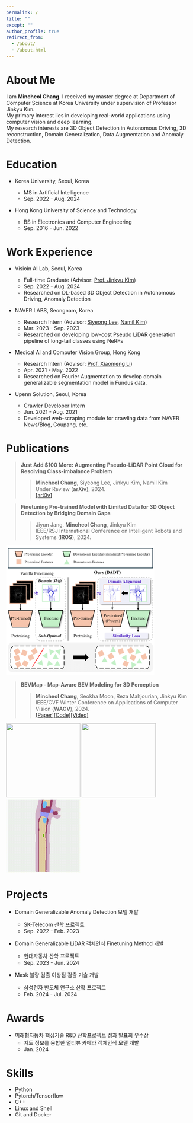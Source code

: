 ```yaml
---
permalink: /
title: ""
except: ""
author_profile: true
redirect_from: 
  - /about/
  - /about.html
---
```

About Me
======
I am **Mincheol Chang**. I received my master degree at Department of Computer Science at Korea University under supervision of Professor Jinkyu Kim. <br> 
My primary interest lies in developing real-world applications using computer vision and deep learning.<br>
My research interests are 3D Object Detection in Autonomous Driving, 3D reconstruction, Domain Generalization, Data Augmentation and Anomaly Detection.

Education
====
* Korea University, Seoul, Korea 
  * MS in Artificial Intelligence 
  * Sep. 2022 - Aug. 2024

* Hong Kong University of Science and Technology
  * BS in Electronics and Computer Engineering
  * Sep. 2016 - Jun. 2022

Work Experience
======

* Visioin AI Lab, Seoul, Korea 
  * Full-time Graduate (Advisor: <a href="https://visionai.korea.ac.kr/">Prof. Jinkyu Kim</a>)
  * Sep. 2022 - Aug. 2024  
  * Researched on DL-based 3D Object Detection in Autonomous Driving, Anomaly Detection 

* NAVER LABS, Seongnam, Korea 
  * Research Intern (Advisor: <a href="https://scholar.google.com/citations?user=iGSaIU0AAAAJ&hl=en&oi=sra">Siyeong Lee</a>, <a href="https://scholar.google.com/citations?user=IYyLBQYAAAAJ&hl=en&oi=sra">Namil Kim</a>)
  * Mar. 2023 - Sep. 2023  
  * Researched on developing low-cost Pseudo LiDAR generation pipeline of long-tail classes using NeRFs

* Medical AI and Computer Vision Group, Hong Kong 
  * Research Intern (Advisor: <a href="https://xmengli.github.io/">Prof. Xiaomeng Li</a>)
  * Apr. 2021 - May. 2022  
  * Researched on Fourier Augmentation to develop domain generalizable segmentation model in Fundus data. 

* Upenn Solution, Seoul, Korea 
  * Crawler Developer Intern 
  * Jun. 2021 - Aug. 2021  
  * Developed web-scraping module for crawling data from NAVER News/Blog, Coupang, etc. 

Publications
======
> <i style='font-style: normal;'>**Just Add $100 More: Augmenting Pseudo-LiDAR Point Cloud for Resolving Class-imbalance Problem**<br></i>
>> <i style='font-style: normal;'>**Mincheol Chang**, Siyeong Lee, Jinkyu Kim, Namil Kim<br></i>
>> <i style='font-style: normal;'>Under Review (**arXiv**), 2024.<br></i>
>> <i style='font-style: normal;'><a href="https://arxiv.org/pdf/2403.11573.pdf">[arXiv]</a> 

> <i style='font-style: normal;'>**Finetuning Pre-trained Model with Limited Data for 3D Object Detection by Bridging Domain Gaps**<br></i>
>> <i style='font-style: normal;'>Jiyun Jang, **Mincheol Chang**, Jinkyu Kim<br></i>
>> <i style='font-style: normal;'>IEEE/RSJ International Conference on Intelligent Robots and Systems (**IROS**), 2024.<br></i>
<!-- ![hi](../images/dadt.png) -->
<img src= "../images/dadt.png" width = '400px' height = '350px'>

> <i style='font-style: normal;'>**BEVMap - Map-Aware BEV Modeling for 3D Perception**<br></i>
>> <i style='font-style: normal;'>**Mincheol Chang**, Seokha Moon, Reza Mahjourian, Jinkyu Kim<br></i>
>> <i style='font-style: normal;'>IEEE/CVF Winter Conference on Applications of Computer Vision (**WACV**), 2024.<br></i>
>> <i style='font-style: normal;'><a href="https://openaccess.thecvf.com/content/WACV2024/papers/Chang_BEVMap_Map-Aware_BEV_Modeling_for_3D_Perception_WACV_2024_paper.pdf">[Paper]</a><a href="https://github.com/mincheoree/BEVMap">[Code]</a><a href="https://www.youtube.com/watch?v=PLeWBx-J58Q">[Video]</a>

<p float="left">
  <img src= "../images/car.gif" width = '200' height = '200'/>
  <img src= "../images/seg.gif" width = '200' height = '200' />
  <img src= "../images/map.gif" width = "200" height = '200' />
</p>


Projects
======
* Domain Generalizable Anomaly Detection 모델 개발
  * SK-Telecom 산학 프로젝트
  * Sep. 2022 - Feb. 2023 

* Domain Generalizable LiDAR 객체인식 Finetuning Method 개발
  * 현대자동차 산학 프로젝트
  * Sep. 2023 - Jun. 2024

* Mask 불량 검출 이상점 검출 기술 개발
  * 삼성전자 반도체 연구소 산학 프로젝트
  * Feb. 2024 - Jul. 2024
   
Awards
======
* 미래형자동차 핵심기술 R&D 산학프로젝트 성과 발표회 우수상 
  * 지도 정보를 융합한 멀티뷰 카메라 객체인식 모델 개발
  * Jan. 2024

Skills
======
* Python
* Pytorch/Tensorflow
* C++  
* Linux and Shell 
* Git and Docker
